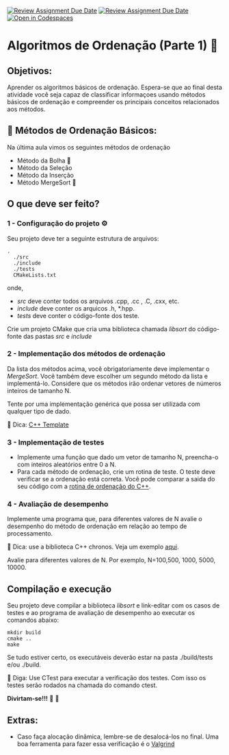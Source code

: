 [![Review Assignment Due Date](https://classroom.github.com/assets/deadline-readme-button-24ddc0f5d75046c5622901739e7c5dd533143b0c8e959d652212380cedb1ea36.svg)](https://classroom.github.com/a/R2Of_OEx)
[![Review Assignment Due Date](https://classroom.github.com/assets/deadline-readme-button-8d59dc4de5201274e310e4c54b9627a8934c3b88527886e3b421487c677d23eb.svg)](https://classroom.github.com/a/R2Of_OEx)
[![Open in Codespaces](https://classroom.github.com/assets/launch-codespace-f4981d0f882b2a3f0472912d15f9806d57e124e0fc890972558857b51b24a6f9.svg)](https://classroom.github.com/open-in-codespaces?assignment_repo_id=10651511)
 # Algoritmos de Ordenação (Parte 1) :mega:

## Objetivos:
Aprender os algoritmos básicos de ordenação. 
Espera-se que ao final desta atividade você seja capaz de classificar informaçoes usando métodos básicos de ordenação e 
compreender os principais conceitos relacionados aos métodos.

## 📝 Métodos de Ordenação Básicos:

Na última aula vimos os seguintes métodos de ordenação
 - Método da Bolha :snail:
 - Método da Seleção
 - Método da Inserção
 - Método MergeSort :checkered_flag:
 
## O que deve ser feito? 

### 1 - Configuração do projeto :gear:

Seu projeto deve ter a seguinte estrutura de arquivos:
```
.
  ./src
  ./include
  ./tests
  CMakeLists.txt
 ```
onde,
 - *src* deve conter todos os arquivos .cpp, .cc , .C, .cxx, etc.
 - *include* deve conter os arquicos .h, *.hpp.
 - *tests* deve conter o código-fonte dos teste. 

Crie um projeto CMake que cria uma biblioteca chamada *libsort* do código-fonte das pastas *src* e *include*

### 2 - Implementação dos métodos de ordenação

Da lista dos métodos acima, você obrigatoriamente deve implementar o *MergeSort*. Você também deve escolher um segundo 
método da lista e implementá-lo. Considere que os métodos irão ordenar vetores de números inteiros de 
tamanho N.

Tente por uma implementação genérica que possa ser utilizada com qualquer tipo de dado.

:mag_right: Dica: [C++ Template](https://cplusplus.com/doc/oldtutorial/templates/)

### 3 - Implementação de testes 

 - Implemente uma função que dado um vetor de tamanho N, preencha-o com inteiros aleatórios entre 0 a N.
 - Para cada método de ordenação, crie um rotina de teste. O teste deve verificar se a ordenação está correta. Você pode comparar a saida do seu código com a [rotina de ordenação do C++](https://cplusplus.com/reference/algorithm/sort/).

### 4 -  Avaliação de desempenho

Implemente uma programa que, para diferentes valores de N avalie o desempenho do método de ordenação em relação ao tempo de processamento.

:mag_right: Dica: use a biblioteca C++ chronos. Veja um exemplo [aqui](https://www.techiedelight.com/measure-elapsed-time-program-chrono-library/).

Avalie para diferentes valores de N. Por exemplo, N=100,500, 1000, 5000, 10000.


## Compilação e execução

Seu projeto deve compilar a biblioteca *libsort* e link-editar com os casos de testes e ao programa de avaliação de desempenho ao 
executar os comandos abaixo:

```
mkdir build
cmake ..
make
```
Se tudo estiver certo, os executáveis deverão estar na pasta ./build/tests e/ou ./build.

:mag_right: Diga: Use CTest para executar a verificação dos testes. Com isso os testes serão rodados na chamada do comando ctest.

**Divirtam-se!!!** :tada: :balloon:

## Extras:

- Caso faça alocação dinâmica, lembre-se de desalocá-los no final. Uma boa ferramenta para fazer essa verificação é o [Valgrind](https://valgrind.org/)

